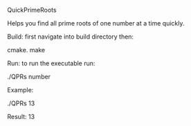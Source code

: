 QuickPrimeRoots

Helps you find all prime roots of one number at a time quickly.

Build:
first navigate into build directory then:

  cmake.
  make

Run:
to run the executable run:

  ./QPRs number

Example:

  ./QPRs 13

Result: 13
